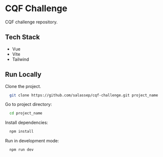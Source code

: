 # CQF Challenge
CQF challenge repository.

## Tech Stack
- Vue
- Vite
- Tailwind

## Run Locally
Clone the project.
```bash
  git clone https://github.com/salassep/cqf-challenge.git project_name
```

Go to project directory:
```bash
  cd project_name
```

Install dependencies:
```bash
  npm install
```

Run in development mode:
```bash
  npm run dev
```
